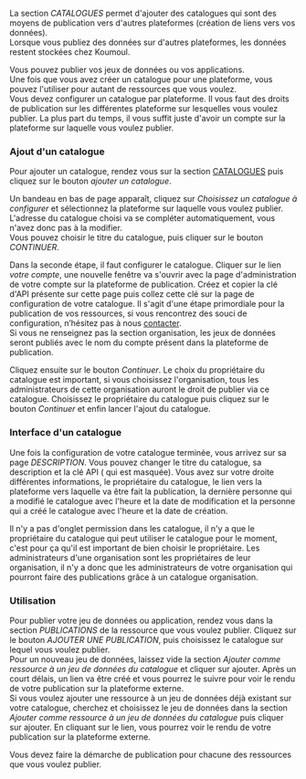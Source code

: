 La section *CATALOGUES* permet d'ajouter des catalogues qui sont des moyens de publication vers d'autres plateformes (création de liens vers vos données).  
Lorsque vous publiez des données sur d'autres plateformes, les données restent stockées chez Koumoul.

Vous pouvez publier vos jeux de données ou vos applications.  
Une fois que vous avez créer un catalogue pour une plateforme, vous pouvez l'utiliser pour autant de ressources que vous voulez.  
Vous devez configurer un catalogue par plateforme.
Il vous faut des droits de publication sur les différentes plateforme sur lesquelles vous voulez publier. La plus part du temps, il vous suffit juste d'avoir un compte sur la plateforme sur laquelle vous voulez publier.

### Ajout d'un catalogue

Pour ajouter un catalogue, rendez vous sur la section [CATALOGUES](https://koumoul.com/s/data-fair/catalogs) puis cliquez sur le bouton *ajouter un catalogue*.  

Un bandeau en bas de page apparaît, cliquez sur *Choisissez un catalogue à configurer* et sélectionnez la plateforme sur laquelle vous voulez publier.  
L'adresse du catalogue choisi va se compléter automatiquement, vous n'avez donc pas à la modifier.  
Vous pouvez choisir le titre du catalogue, puis cliquer sur le bouton *CONTINUER*.

Dans la seconde étape, il faut configurer le catalogue. Cliquer sur le lien *votre compte*, une nouvelle fenêtre va s'ouvrir avec la page d'administration de votre compte sur la plateforme de publication. Créez et copier la clé d'API présente sur cette page puis collez cette clé sur la page de configuration de votre catalogue. Il s'agit d'une étape primordiale pour la publication de vos ressources, si vous rencontrez des souci de configuration, n’hésitez pas à nous [contacter](https://koumoul.com/contact).  
Si vous ne renseignez pas la section organisation, les jeux de données seront publiés avec le nom du compte présent dans la plateforme de publication.

Cliquez ensuite sur le bouton *Continuer*. Le choix du propriétaire du catalogue est important, si vous choisissez l'organisation, tous les administrateurs de cette organisation auront le droit de publier via ce catalogue. Choisissez le propriétaire du catalogue puis cliquez sur le bouton *Continuer* et enfin lancer l'ajout du catalogue.

### Interface d'un catalogue

Une fois la configuration de votre catalogue terminée, vous arrivez sur sa page *DESCRIPTION*. Vous pouvez changer le titre du catalogue, sa description et la clé API ( qui est masquée). Vous avez sur votre droite différentes informations, le propriétaire du catalogue, le lien vers la plateforme vers laquelle va être fait la publication, la dernière personne qui a modifié le catalogue avec l'heure et la date de modification et la personne qui a créé le catalogue avec l'heure et la date de création.

Il n'y a pas d'onglet permission dans les catalogue, il n'y a que le propriétaire du catalogue qui peut utiliser le catalogue pour le moment, c'est pour ça qu'il est important de bien choisir le propriétaire. Les administrateurs d'une organisation sont les propriétaires de leur organisation, il n'y a donc que les administrateurs de votre organisation qui pourront faire des publications grâce à un catalogue organisation.

### Utilisation

Pour publier votre jeu de données ou application, rendez vous dans la section *PUBLICATIONS* de la ressource que vous voulez publier. Cliquez sur le bouton *AJOUTER UNE PUBLICATION*, puis choisissez le catalogue sur lequel vous voulez publier.  
Pour un nouveau jeu de données, laissez vide la section *Ajouter comme ressource à un jeu de données du catalogue* et cliquer sur ajouter. Après un court délais, un lien va être créé et vous pourrez le suivre pour voir le rendu de votre publication sur la plateforme externe.  
Si vous voulez ajouter une ressource à un jeu de données déjà existant sur votre catalogue, cherchez et choisissez le jeu de données dans la section *Ajouter comme ressource à un jeu de données du catalogue* puis cliquer sur ajouter. En cliquant sur le lien, vous pourrez voir le rendu de votre publication sur la plateforme externe.

Vous devez faire la démarche de publication pour chacune des ressources que vous voulez publier.
